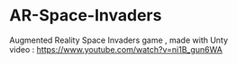 # AR-Space-Invaders
Augmented Reality Space Invaders game , made with Unty \
video : https://www.youtube.com/watch?v=ni1B_gun6WA
